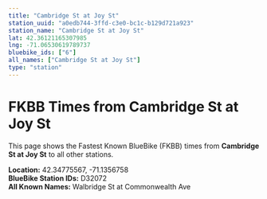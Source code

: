 ```yaml
---
title: "Cambridge St at Joy St"
station_uuid: "a0edb744-3ffd-c3e0-bc1c-b129d721a923"
station_name: "Cambridge St at Joy St"
lat: 42.36121165307985
lng: -71.06530619789737
bluebike_ids: ["6"]
all_names: ["Cambridge St at Joy St"]
type: "station"
---
```


# FKBB Times from Cambridge St at Joy St

This page shows the Fastest Known BlueBike (FKBB) times from **Cambridge St at Joy St** to all other stations.

**Location:** 42.34775567, -71.1356758  
**BlueBike Station IDs:** D32072  
**All Known Names:** Walbridge St at Commonwealth Ave

